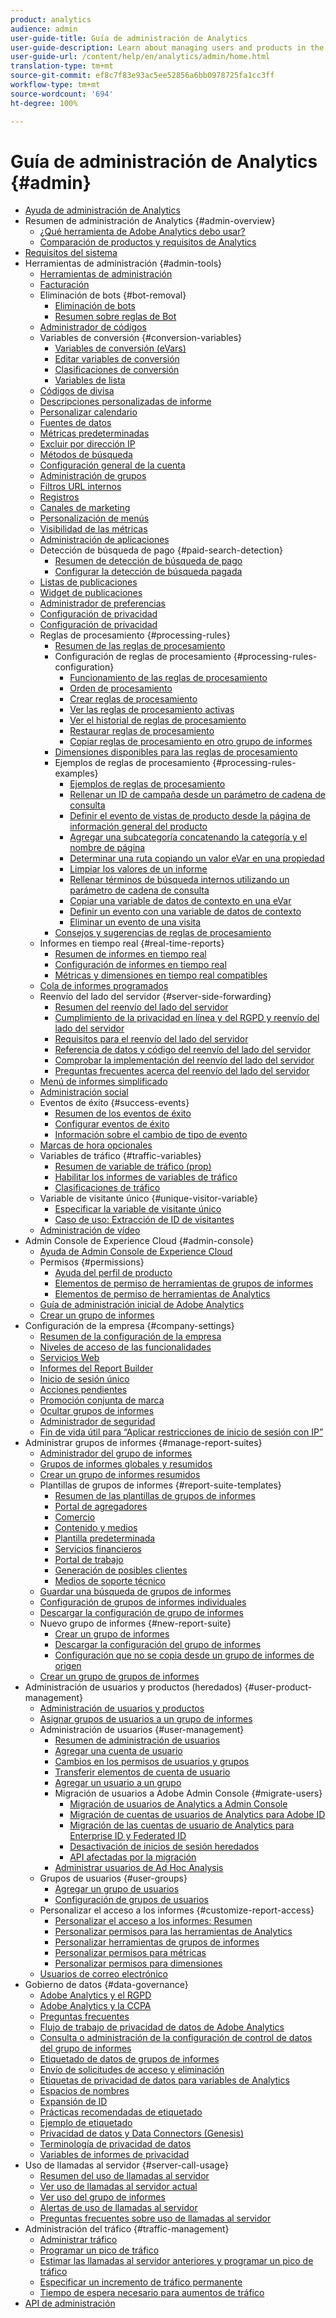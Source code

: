 ```yaml
---
product: analytics
audience: admin
user-guide-title: Guía de administración de Analytics
user-guide-description: Learn about managing users and products in the Experience Cloud Admin Console, configuring report suites, company settings, data governance, server call usage, traffic management, and more.
user-guide-url: /content/help/en/analytics/admin/home.html
translation-type: tm+mt
source-git-commit: ef8c7f83e93ac5ee52856a6bb0978725fa1cc3ff
workflow-type: tm+mt
source-wordcount: '694'
ht-degree: 100%

---
```



# Guía de administración de Analytics {#admin}

+ [Ayuda de administración de Analytics](home.md)
+ Resumen de administración de Analytics {#admin-overview}
   + [¿Qué herramienta de Adobe Analytics debo usar?](c-analytics-product-comparison/which-analytics-tool.md)
   + [Comparación de productos y requisitos de Analytics](c-analytics-product-comparison/analytics-product-comparison.md)
+ [Requisitos del sistema](sys-reqs.md)
+ Herramientas de administración {#admin-tools}
   + [Herramientas de administración](admin/c-admin-tools.md)
   + [Facturación](admin/billing-admin.md)
   + Eliminación de bots {#bot-removal}
      + [Eliminación de bots](admin/bot-removal/bot-removal.md)
      + [Resumen sobre reglas de Bot](admin/bot-removal/bot-rules.md)
   + [Administrador de códigos](admin/code-manager-admin.md)
   + Variables de conversión {#conversion-variables}
      + [Variables de conversión (eVars)](admin/conversion-var-admin/conversion-var-admin.md)
      + [Editar variables de conversión](admin/conversion-var-admin/t-conversion-variables-admin.md)
      + [Clasificaciones de conversión](admin/conversion-var-admin/conversion-classifications.md)
      + [Variables de lista](admin/conversion-var-admin/list-var-admin.md)
   + [Códigos de divisa](admin/currency.md)
   + [Descripciones personalizadas de informe](admin/custom-desc-admin.md)
   + [Personalizar calendario](admin/custom-calendar.md)
   + [Fuentes de datos](admin/data-sources.md)
   + [Métricas predeterminadas](admin/default-metrics.md)
   + [Excluir por dirección IP](admin/exclude-ip.md)
   + [Métodos de búsqueda](admin/finding-methods.md)
   + [Configuración general de la cuenta](admin/general-acct-settings-admin.md)
   + [Administración de grupos](admin/group.md)
   + [Filtros URL internos](admin/internal-url-filter-admin.md)
   + [Registros](admin/logs.md)
   + [Canales de marketing](admin/marketing-channels-admin.md)
   + [Personalización de menús](admin/customize-menus.md)
   + [Visibilidad de las métricas](admin/metric-visibility.md)
   + [Administración de aplicaciones](admin/mobile-management.md)
   + Detección de búsqueda de pago {#paid-search-detection}
      + [Resumen de detección de búsqueda de pago](admin/paid-search-detection/paid-search-detection.md)
      + [Configurar la detección de búsqueda pagada](admin/paid-search-detection/t-paid-search-detection.md)
   + [Listas de publicaciones](admin/publishing-list.md)
   + [Widget de publicaciones](admin/publishing-widgets-admin.md)
   + [Administrador de preferencias](admin/preferences-manager.md)
   + [Configuración de privacidad](admin/privacy-settings.md)
   + [Configuración de privacidad](admin/privacy-reporting.md)
   + Reglas de procesamiento {#processing-rules}
      + [Resumen de las reglas de procesamiento](admin/c-processing-rules/processing-rules.md)
      + Configuración de reglas de procesamiento {#processing-rules-configuration}
         + [Funcionamiento de las reglas de procesamiento](admin/c-processing-rules/c-processing-rules-configuration/processing-rules-about.md)
         + [Orden de procesamiento](admin/c-processing-rules/c-processing-rules-configuration/processing-rule-order.md)
         + [Crear reglas de procesamiento](admin/c-processing-rules/c-processing-rules-configuration/t-processing-rules.md)
         + [Ver las reglas de procesamiento activas](admin/c-processing-rules/c-processing-rules-configuration/t-processing-rules-view.md)
         + [Ver el historial de reglas de procesamiento](admin/c-processing-rules/c-processing-rules-configuration/t-processing-rule-view-history.md)
         + [Restaurar reglas de procesamiento](admin/c-processing-rules/c-processing-rules-configuration/t-processing-rules-restore.md)
         + [Copiar reglas de procesamiento en otro grupo de informes](admin/c-processing-rules/c-processing-rules-configuration/t-processing-rules-copy-to-rs.md)
      + [Dimensiones disponibles para las reglas de procesamiento](admin/c-processing-rules/processing-rule-dimensions.md)
      + Ejemplos de reglas de procesamiento {#processing-rules-examples}
         + [Ejemplos de reglas de procesamiento](admin/c-processing-rules/processing-rules-examples/processing-rules-examples.md)
         + [Rellenar un ID de campaña desde un parámetro de cadena de consulta](admin/c-processing-rules/processing-rules-examples/processing-rules-populate-campaign-id.md)
         + [Definir el evento de vistas de producto desde la página de información general del producto](admin/c-processing-rules/processing-rules-examples/setting-the-product-view-event.md)
         + [Agregar una subcategoría concatenando la categoría y el nombre de página](admin/c-processing-rules/processing-rules-examples/subcategory-concatenating.md)
         + [Determinar una ruta copiando un valor eVar en una propiedad](admin/c-processing-rules/processing-rules-examples/processing-rules-determining-path.md)
         + [Limpiar los valores de un informe](admin/c-processing-rules/processing-rules-examples/clean-up-values-in-a-report.md)
         + [Rellenar términos de búsqueda internos utilizando un parámetro de cadena de consulta](admin/c-processing-rules/processing-rules-examples/processing-rules-populating-internal-search.md)
         + [Copiar una variable de datos de contexto en una eVar](admin/c-processing-rules/processing-rules-examples/processing-rules-copy-context-data.md)
         + [Definir un evento con una variable de datos de contexto](admin/c-processing-rules/processing-rules-examples/processing-rules-copy-context-data-event.md)
         + [Eliminar un evento de una visita](admin/c-processing-rules/processing-rules-examples/processing-rules-remove-event.md)
      + [Consejos y sugerencias de reglas de procesamiento](admin/c-processing-rules/processing-rules-tips.md)
   + Informes en tiempo real {#real-time-reports}
      + [Resumen de informes en tiempo real](admin/realtime/realtime.md)
      + [Configuración de informes en tiempo real](admin/realtime/t-realtime-admin.md)
      + [Métricas y dimensiones en tiempo real compatibles](admin/realtime/realtime-metrics.md)
   + [Cola de informes programados](admin/scheduled-reports-admin.md)
   + Reenvío del lado del servidor {#server-side-forwarding}
      + [Resumen del reenvío del lado del servidor](admin/c-server-side-forwarding/ssf.md)
      + [Cumplimiento de la privacidad en línea y del RGPD y reenvío del lado del servidor](admin/c-server-side-forwarding/ssf-gdpr.md)
      + [Requisitos para el reenvío del lado del servidor](admin/c-server-side-forwarding/ssf-requirements.md)
      + [Referencia de datos y código del reenvío del lado del servidor](admin/c-server-side-forwarding/ssf-reference.md)
      + [Comprobar la implementación del reenvío del lado del servidor](admin/c-server-side-forwarding/ssf-verify.md)
      + [Preguntas frecuentes acerca del reenvío del lado del servidor](admin/c-server-side-forwarding/ssf-faq.md)
   + [Menú de informes simplificado](admin/t-simplified-menu.md)
   + [Administración social](admin/social-management.md)
   + Eventos de éxito {#success-events}
      + [Resumen de los eventos de éxito](admin/c-success-events/success-event.md)
      + [Configurar eventos de éxito](admin/c-success-events/t-success-events.md)
      + [Información sobre el cambio de tipo de evento](admin/c-success-events/event-type.md)
   + [Marcas de hora opcionales](admin/timestamp-optional.md)
   + Variables de tráfico {#traffic-variables}
      + [Resumen de variable de tráfico (prop)](admin/c-traffic-variables/traffic-var.md)
      + [Habilitar los informes de variables de tráfico](admin/c-traffic-variables/t-traffic-variable.md)
      + [Clasificaciones de tráfico](admin/c-traffic-variables/traffic-classifications.md)
   + Variable de visitante único {#unique-visitor-variable}
      + [Especificar la variable de visitante único](admin/unique-visitor-variable-admin/t-unique-visitor-variable.md)
      + [Caso de uso: Extracción de ID de visitantes](admin/unique-visitor-variable-admin/extract-visitorids-usecase.md)
   + [Administración de vídeo](admin/video-management.md)
+ Admin Console de Experience Cloud {#admin-console}
   + [Ayuda de Admin Console de Experience Cloud](admin-console/home.md)
   + Permisos {#permissions}
      + [Ayuda del perfil de producto](admin-console/permissions/product-profile.md)
      + [Elementos de permiso de herramientas de grupos de informes](admin-console/permissions/report-suite-tools.md)
      + [Elementos de permiso de herramientas de Analytics](admin-console/permissions/analytics-tools.md)
   + [Guía de administración inicial de Adobe Analytics](admin-console/first-admin-guide.md)
   + [Crear un grupo de informes](admin-console/create-report-suite.md)
+ Configuración de la empresa {#company-settings}
   + [Resumen de la configuración de la empresa](company/c-company-settings.md)
   + [Niveles de acceso de las funcionalidades](company/feature-access-levels.md)
   + [Servicios Web](company/web-services-admin.md)
   + [Informes del Report Builder](company/report-builder-reports-admin.md)
   + [Inicio de sesión único](company/single-signon-admin.md)
   + [Acciones pendientes](company/pending-actions-admin.md)
   + [Promoción conjunta de marca](company/co-branding-admin.md)
   + [Ocultar grupos de informes](company/c-hide-report-suites.md)
   + [Administrador de seguridad](company/security-manager.md)
   + [Fin de vida útil para “Aplicar restricciones de inicio de sesión con IP”](company/login-restrictions-eol.md)
+ Administrar grupos de informes {#manage-report-suites}
   + [Administrador del grupo de informes](c-manage-report-suites/report-suites-admin.md)
   + [Grupos de informes globales y resumidos](c-manage-report-suites/rollup-report-suite.md)
   + [Crear un grupo de informes resumidos](c-manage-report-suites/t-rollups.md)
   + Plantillas de grupos de informes {#report-suite-templates}
      + [Resumen de las plantillas de grupos de informes](c-manage-report-suites/c-report-suite-templates/report-suite-templates.md)
      + [Portal de agregadores](c-manage-report-suites/c-report-suite-templates/aggregator-portal.md)
      + [Comercio](c-manage-report-suites/c-report-suite-templates/commerce-admin.md)
      + [Contenido y medios](c-manage-report-suites/c-report-suite-templates/content-media.md)
      + [Plantilla predeterminada](c-manage-report-suites/c-report-suite-templates/default-rs-template.md)
      + [Servicios financieros](c-manage-report-suites/c-report-suite-templates/financial-services.md)
      + [Portal de trabajo](c-manage-report-suites/c-report-suite-templates/job-portal.md)
      + [Generación de posibles clientes](c-manage-report-suites/c-report-suite-templates/lead-generation.md)
      + [Medios de soporte técnico](c-manage-report-suites/c-report-suite-templates/support-media.md)
   + [Guardar una búsqueda de grupos de informes](c-manage-report-suites/t-report-suite-saved-search.md)
   + [Configuración de grupos de informes individuales](c-manage-report-suites/individual-rs-settings.md)
   + [Descargar la configuración de grupo de informes](c-manage-report-suites/t-download-rs-settings.md)
   + Nuevo grupo de informes {#new-report-suite}
      + [Crear un grupo de informes](c-manage-report-suites/c-new-report-suite/t-create-a-report-suite.md)
      + [Descargar la configuración del grupo de informes](c-manage-report-suites/c-new-report-suite/new-report-suite.md)
      + [Configuración que no se copia desde un grupo de informes de origen](c-manage-report-suites/c-new-report-suite/settings-not-copied-from-rs.md)
   + [Crear un grupo de grupos de informes](c-manage-report-suites/t-create-rs-group.md)
+ Administración de usuarios y productos (heredados) {#user-product-management}
   + [Administración de usuarios y productos](user-management2/user-management.md)
   + [Asignar grupos de usuarios a un grupo de informes](user-management2/t-group-access-report-suite.md)
   + Administración de usuarios {#user-management}
      + [Resumen de administración de usuarios](user-management2/c-user-management/users.md)
      + [Agregar una cuenta de usuario](user-management2/c-user-management/t-add-user-account.md)
      + [Cambios en los permisos de usuarios y grupos](user-management2/c-user-management/permissions-changes.md)
      + [Transferir elementos de cuenta de usuario](user-management2/c-user-management/t-transfer-user-accout-privileges.md)
      + [Agregar un usuario a un grupo](user-management2/c-user-management/t-add-user-to-group.md)
      + Migración de usuarios a Adobe Admin Console {#migrate-users}
         + [Migración de usuarios de Analytics a Admin Console](user-management2/user-migration/c-migration-tool.md)
         + [Migración de cuentas de usuarios de Analytics para Adobe ID](user-management2/user-migration/t-migrate-users.md)
         + [Migración de las cuentas de usuario de Analytics para Enterprise ID y Federated ID](user-management2/user-migration/migrate-enterprise.md)
         + [Desactivación de inicios de sesión heredados](user-management2/user-migration/t-disable-legacy-login.md)
         + [API afectadas por la migración](user-management2/user-migration/developer.md)
      + [Administrar usuarios de Ad Hoc Analysis](user-management2/c-user-management/t-manage-dsc-users-admin.md)
   + Grupos de usuarios {#user-groups}
      + [Agregar un grupo de usuarios](user-management2/c-user-groups/t-user-group.md)
      + [Configuración de grupos de usuarios](user-management2/c-user-groups/groups.md)
   + Personalizar el acceso a los informes {#customize-report-access}
      + [Personalizar el acceso a los informes: Resumen](user-management2/c-customize-report-access/groups-customize-report-access.md)
      + [Personalizar permisos para las herramientas de Analytics](user-management2/c-customize-report-access/groups-analytics-tools.md)
      + [Personalizar herramientas de grupos de informes](user-management2/c-customize-report-access/groups-report-suite-tools.md)
      + [Personalizar permisos para métricas](user-management2/c-customize-report-access/groups-metrics.md)
      + [Personalizar permisos para dimensiones](user-management2/c-customize-report-access/groups-dimensions.md)
   + [Usuarios de correo electrónico](user-management2/t-email-users.md)
+ Gobierno de datos {#data-governance}
   + [Adobe Analytics y el RGPD](c-data-governance/an-gdpr-overview.md)
   + [Adobe Analytics y la CCPA](c-data-governance/an-ccpa-overview.md)
   + [Preguntas frecuentes](c-data-governance/gdpr-faq.md)
   + [Flujo de trabajo de privacidad de datos de Adobe Analytics](c-data-governance/an-gdpr-workflow.md)
   + [Consulta o administración de la configuración de control de datos del grupo de informes](c-data-governance/gdpr-view-settings.md)
   + [Etiquetado de datos de grupos de informes](c-data-governance/gdpr-setup-reportsuite.md)
   + [Envío de solicitudes de acceso y eliminación](c-data-governance/gdpr-submit-access-delete.md)
   + [Etiquetas de privacidad de datos para variables de Analytics](c-data-governance/gdpr-labels.md)
   + [Espacios de nombres](c-data-governance/gdpr-namespaces.md)
   + [Expansión de ID](c-data-governance/gdpr-id-expansion.md)
   + [Prácticas recomendadas de etiquetado](c-data-governance/gdpr-analytics-ids.md)
   + [Ejemplo de etiquetado](c-data-governance/gdpr-labeling-example.md)
   + [Privacidad de datos y Data Connectors (Genesis)](c-data-governance/data-connectors-gdpr.md)
   + [Terminología de privacidad de datos](c-data-governance/gdpr-terminology.md)
   + [Variables de informes de privacidad](c-data-governance/consent-variables.md)
+ Uso de llamadas al servidor {#server-call-usage}
   + [Resumen del uso de llamadas al servidor](c-server-call-usage/overage-overview.md)
   + [Ver uso de llamadas al servidor actual](c-server-call-usage/server-call-usage-dashboard.md)
   + [Ver uso del grupo de informes](c-server-call-usage/report-suite-usage.md)
   + [Alertas de uso de llamadas al servidor](c-server-call-usage/scu-alerts.md)
   + [Preguntas frecuentes sobre uso de llamadas al servidor](c-server-call-usage/overage-faq.md)
+ Administración del tráfico {#traffic-management}
   + [Administrar tráfico](c-traffic-management/traffic-management.md)
   + [Programar un pico de tráfico](c-traffic-management/t-traffic-schedule-spike.md)
   + [Estimar las llamadas al servidor anteriores y programar un pico de tráfico](c-traffic-management/traffic-spike-estimate-past-server-calls.md)
   + [Especificar un incremento de tráfico permanente](c-traffic-management/t-traffic-permanent.md)
   + [Tiempo de espera necesario para aumentos de tráfico](c-traffic-management/traffic-lead-time.md)
+ [API de administración](c-admin-api/c-admin-api.md)
